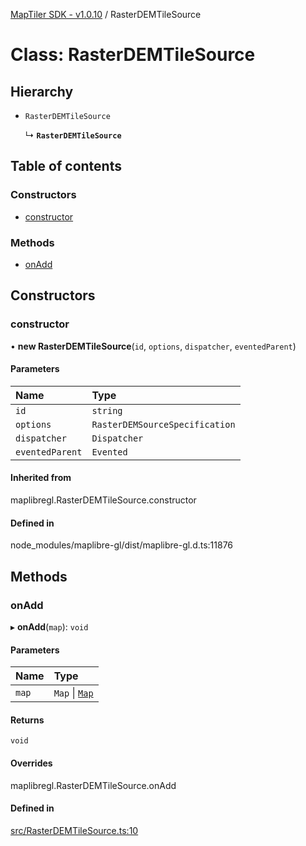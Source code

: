 [MapTiler SDK - v1.0.10](../README.md) / RasterDEMTileSource

# Class: RasterDEMTileSource

## Hierarchy

- `RasterDEMTileSource`

  ↳ **`RasterDEMTileSource`**

## Table of contents

### Constructors

- [constructor](RasterDEMTileSource.md#constructor)

### Methods

- [onAdd](RasterDEMTileSource.md#onadd)

## Constructors

### constructor

• **new RasterDEMTileSource**(`id`, `options`, `dispatcher`, `eventedParent`)

#### Parameters

| Name | Type |
| :------ | :------ |
| `id` | `string` |
| `options` | `RasterDEMSourceSpecification` |
| `dispatcher` | `Dispatcher` |
| `eventedParent` | `Evented` |

#### Inherited from

maplibregl.RasterDEMTileSource.constructor

#### Defined in

node_modules/maplibre-gl/dist/maplibre-gl.d.ts:11876

## Methods

### onAdd

▸ **onAdd**(`map`): `void`

#### Parameters

| Name | Type |
| :------ | :------ |
| `map` | `Map` \| [`Map`](Map.md) |

#### Returns

`void`

#### Overrides

maplibregl.RasterDEMTileSource.onAdd

#### Defined in

[src/RasterDEMTileSource.ts:10](https://github.com/maptiler/maptiler-sdk-js/blob/a5b1980/src/RasterDEMTileSource.ts#L10)
